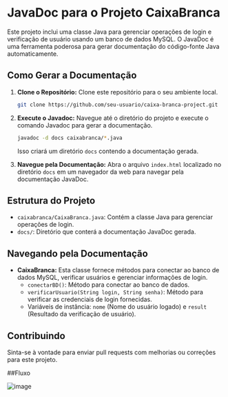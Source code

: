 # JavaDoc para o Projeto CaixaBranca

Este projeto inclui uma classe Java para gerenciar operações de login e verificação de usuário usando um banco de dados MySQL. O JavaDoc é uma ferramenta poderosa para gerar documentação do código-fonte Java automaticamente.

## Como Gerar a Documentação

1. **Clone o Repositório:** Clone este repositório para o seu ambiente local.

    ```bash
    git clone https://github.com/seu-usuario/caixa-branca-project.git
    ```

2. **Execute o Javadoc:** Navegue até o diretório do projeto e execute o comando Javadoc para gerar a documentação.

    ```bash
    javadoc -d docs caixabranca/*.java
    ```

    Isso criará um diretório `docs` contendo a documentação gerada.

3. **Navegue pela Documentação:** Abra o arquivo `index.html` localizado no diretório `docs` em um navegador da web para navegar pela documentação JavaDoc.

## Estrutura do Projeto

- `caixabranca/CaixaBranca.java`: Contém a classe Java para gerenciar operações de login.
- `docs/`: Diretório que conterá a documentação JavaDoc gerada.

## Navegando pela Documentação

- **CaixaBranca:** Esta classe fornece métodos para conectar ao banco de dados MySQL, verificar usuários e gerenciar informações de login.
  - `conectarBD()`: Método para conectar ao banco de dados.
  - `verificarUsuario(String login, String senha)`: Método para verificar as credenciais de login fornecidas.
  - Variáveis de instância: `nome` (Nome do usuário logado) e `result` (Resultado da verificação de usuário).

## Contribuindo

Sinta-se à vontade para enviar pull requests com melhorias ou correções para este projeto.

##Fluxo

![image](https://github.com/Lucashenriquerocha/Testes-Caixa-Branca/assets/112584046/9f618831-bc2d-416d-9ec9-9ece1d5e5e42)
